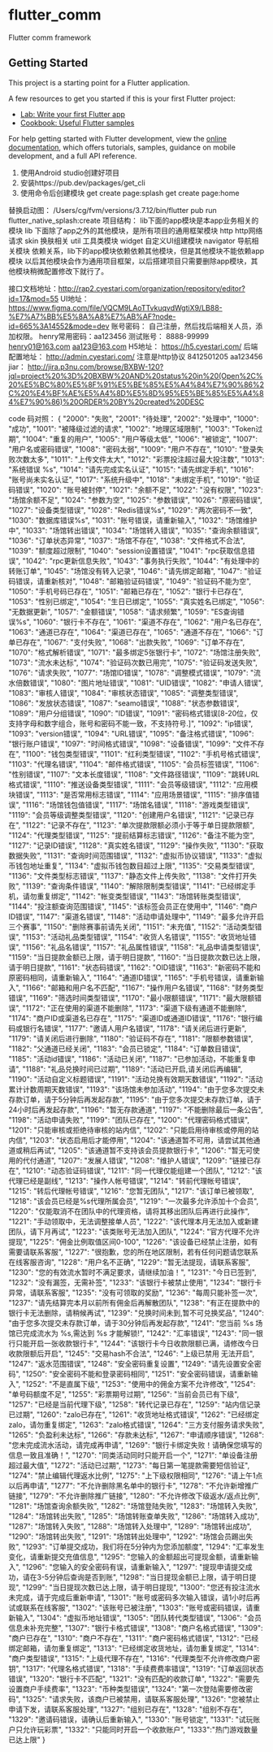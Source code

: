 # flutter_comm

Flutter  comm framework

## Getting Started

This project is a starting point for a Flutter application.

A few resources to get you started if this is your first Flutter project:

- [Lab: Write your first Flutter app](https://docs.flutter.dev/get-started/codelab)
- [Cookbook: Useful Flutter samples](https://docs.flutter.dev/cookbook)

For help getting started with Flutter development, view the
[online documentation](https://docs.flutter.dev/), which offers tutorials,
samples, guidance on mobile development, and a full API reference.

1. 使用Android studio创建好项目 
2. 安装https://pub.dev/packages/get_cli
3. 使用命令后创建模块
     get create page:splash
     get create page:home

替换启动图： /Users/cg/fvm/versions/3.7.12/bin/flutter pub run flutter_native_splash:create
项目结构：
   lib下面的app模块是本app业务相关的模块
   lib 下面除了app之外的其他模块，是所有项目的通用框架模块
        http http网络请求
        skin 换肤相关
        util 工具类模块
        widget 自定义UI组建模块
        navigator 导航相关模块
   依赖关系，lib下的app模块依赖依赖其他模块，但是其他模块不能依赖app模块
   以后其他模块会作为通用项目框架，以后搭建项目只需要删除app模块，其他模块稍微配置修改下就行了。

接口文档地址：http://rap2.cyestari.com/organization/repository/editor?id=17&mod=55
UI地址：
https://www.figma.com/file/VQCM9LAoTTvkuqvdWgtiX9/LB88-%E7%A7%BB%E5%8A%A8%E7%AB%AF?node-id=665%3A14552&mode=dev
账号密码： 自己注册，然后找后端相关人员，添加权限。
henry常用密码：aa123456
测试账号： 8888-99999  henry01@163.com  aa123@163.com
H5地址： https://h5.cyestari.com/
后端配置地址： http://admin.cyestari.com/ 注意是http协议
8412501205
aa123456
jiar： 
http://jira.p3nu.com/browse/BXBW-120?jql=project%20%3D%20BXBW%20AND%20status%20in%20(Open%2C%20%E5%BC%80%E5%8F%91%E5%BE%85%E5%A4%84%E7%90%86%2C%20%E4%BF%AE%E5%A4%8D%E5%8D%95%E5%BE%85%E5%A4%84%E7%90%86)%20ORDER%20BY%20created%20DESC



code 码对照：
{
"2000": "失败",
"2001": "待处理",
"2002": "处理中",
"1000": "成功",
"1001": "被降级过滤的请求",
"1002": "地理区域限制",
"1003": "Token过期",
"1004": "重复的用户",
"1005": "用户等级太低",
"1006": "被锁定",
"1007": "用户名或密码错误",
"1008": "密码太弱",
"1009": "用户不存在",
"1010": "登录失败次数太多",
"1011": "上传文件太大",
"1012": "彩票投注超过最大投注数",
"1013": "系统错误 %s",
"1014": "请先完成实名认证",
"1015": "请先绑定手机",
"1016": "账号尚未实名认证",
"1017": "系统升级中",
"1018": "未绑定手机",
"1019": "验证码错误",
"1020": "账号被封停",
"1021": "余额不足",
"1022": "没有权限",
"1023": "场馆余额不足",
"1024": "参数为空",
"1025": "参数错误",
"1026": "原密码错误",
"1027": "设备类型错误",
"1028": "Redis错误%s",
"1029": "两次密码不一致",
"1030": "数据库错误%s",
"1031": "账号错误，请重新输入",
"1032": "场馆维护中",
"1033": "场馆转出错误",
"1034": "场馆转入错误",
"1035": "查询余额错误",
"1036": "订单状态异常",
"1037": "场馆不存在",
"1038": "文件格式不合法",
"1039": "额度超过限制",
"1040": "session设置错误",
"1041": "rpc获取信息错误",
"1042": "rpc更新信息失败",
"1043": "事务执行失败",
"1044": "有处理中的转账订单",
"1045": "场馆没有转入记录",
"1046": "请先绑定邮箱",
"1047": "验证码错误，请重新核对",
"1048": "邮箱验证码错误",
"1049": "验证码不能为空",
"1050": "手机号码已存在",
"1051": "邮箱已存在",
"1052": "银行卡已存在",
"1053": "性别已绑定",
"1054": "生日已绑定",
"1055": "真实姓名已绑定",
"1056": "无数据更新",
"1057": "金额错误",
"1058": "请求频繁",
"1059": "ES查询错误%s",
"1060": "银行卡不存在",
"1061": "渠道不存在",
"1062": "用户名已存在",
"1063": "通道已存在",
"1064": "渠道已存在",
"1065": "通道不存在",
"1066": "订单已存在",
"1067": "支付失败",
"1068": "出款失败",
"1069": "订单不存在",
"1070": "格式解析错误",
"1071": "最多绑定5张银行卡",
"1072": "场馆注册失败",
"1073": "流水未达标",
"1074": "验证码次数已用完",
"1075": "验证码发送失败",
"1076": "请求失败",
"1077": "场馆ID错误",
"1078": "调整模式错误",
"1079": "流水倍数错误",
"1080": "图片地址错误",
"1081": "UID错误",
"1082": "申请人错误",
"1083": "审核人错误",
"1084": "审核状态错误",
"1085": "调整类型错误",
"1086": "发放状态错误",
"1087": "seamo错误",
"1088": "状态参数错误",
"1089": "用户分组错误",
"1090": "ID错误",
"1091": "密码格式错误[8-20位，仅支持字母和数字组合，账号和密码不能一致，不支持符号.]",
"1092": "ip错误",
"1093": "version错误",
"1094": "URL错误",
"1095": "备注格式错误",
"1096": "银行账户错误",
"1097": "时间格式错误",
"1098": "设备错误",
"1099": "文件不存在",
"1100": "钱包类型错误",
"1101": "红利类型错误",
"1102": "手机号格式错误",
"1103": "代理名错误",
"1104": "邮件格式错误",
"1105": "会员标签错误",
"1106": "性别错误",
"1107": "文本长度错误",
"1108": "文件路径错误",
"1109": "跳转URL格式错误",
"1110": "推送设备类型错误",
"1111": "会员等级错误",
"1112": "应用模块错误",
"1113": "是否常用标志错误",
"1114": "应用场景错误",
"1115": "排序值错误",
"1116": "场馆钱包值错误",
"1117": "场馆名错误",
"1118": "游戏类型错误",
"1119": "会员等级调整类型错误",
"1120": "创建用户名错误",
"1121": "记录已存在",
"1122": "记录不存在",
"1123": "单次提款限额必须小于等于单日提款限额",
"1124": "代理类型错误",
"1125": "提前结算标志错误",
"1126": "备注不能为空",
"1127": "记录ID错误",
"1128": "真实姓名错误",
"1129": "操作失败",
"1130": "获取数据失败",
"1131": "查询时间范围错误",
"1132": "虚拟币协议错误",
"1133": "虚拟币钱包地址重复",
"1134": "虚拟币钱包数目超过上限",
"1135": "交易类型错误",
"1136": "文件类型标志错误",
"1137": "静态文件上传失败",
"1138": "文件打开失败",
"1139": "查询条件错误",
"1140": "解除限制类型错误",
"1141": "已经绑定手机，请勿重复绑定",
"1142": "帐变类型错误",
"1143": "场馆转账类型错误",
"1144": "投注额查询范围错误",
"1145": "该标签会员正在使用中",
"1146": "商户ID错误",
"1147": "渠道名错误",
"1148": "活动申请处理中",
"1149": "最多允许开启三个赛事",
"1150": "删除赛事前请先关闭",
"1151": "未充值",
"1152": "活动类型错误",
"1153": "活动礼品类型错误",
"1154": "收货人名错误",
"1155": "收货地址错误",
"1156": "礼品名错误",
"1157": "礼品属性错误",
"1158": "礼品申请类型错误",
"1159": "当日提款金额已上限，请于明日提款",
"1160": "当日提款次数已达上限，请于明日提款",
"1161": "状态码错误",
"1162": "OID错误",
"1163": "新密码不能和原密码相同，请重新输入",
"1164": "通道ID错误",
"1165": "手机号错误，请重新输入",
"1166": "邮箱和用户名不匹配",
"1167": "操作用户名错误",
"1168": "财务类型错误",
"1169": "筛选时间类型错误",
"1170": "最小限额错误",
"1171": "最大限额错误",
"1172": "正在使用的渠道不能删除",
"1173": "渠道下级有通道不能删除",
"1174": "商户ID或渠道名已存在",
"1175": "渠道ID或通道ID错误",
"1176": "银行编码或银行名错误",
"1177": "邀请人用户名错误",
"1178": "请关闭后进行更新",
"1179": "请关闭后进行删除",
"1180": "验证码不存在",
"1181": "限额参数错误",
"1182": "父通道已经关闭",
"1183": "会员已锁定",
"1184": "订单数目错误",
"1185": "活动id错误",
"1186": "活动已关闭",
"1187": "已参加活动，不能重复申请",
"1188": "礼品兑换时间已过期",
"1189": "活动已开启,请关闭后再编辑",
"1190": "活动自定义标题错误",
"1191": "活动兑换有效期天数错误",
"1192": "活动累计计数周期天数错误",
"1193": "该场馆未参加活动",
"1194": "由于您多次提交未存款订单，请于5分钟后再发起存款",
"1195": "由于您多次提交未存款订单，请于24小时后再发起存款",
"1196": "暂无存款通道",
"1197": "不能删除最后一条公告",
"1198": "活动申请失败",
"1199": "团队已存在",
"1200": "代理密码格式错误",
"1201": "只能审核或拒绝待审核的站内信",
"1202": "只能启用待审核或停用的站内信",
"1203": "状态启用后才能停用",
"1204": "该通道暂不可用，请尝试其他通道或稍后再试",
"1205": "该通道暂不支持该会员提款银行卡",
"1206": "暂无可使用的代付通道",
"1207": "发展人错误",
"1208": "维护人错误",
"1209": "链接已存在",
"1210": "动态验证码错误",
"1211": "同一代理仅能组建一个团队",
"1212": "该代理已经是副线",
"1213": "操作人帐号错误",
"1214": "转前代理帐号错误",
"1215": "转后代理帐号错误",
"1216": "您暂无团队",
"1217": "该订单已被领取",
"1218": "该会员已经是%s代理所属会员",
"1219": "一次最多允许添加十个会员",
"1220": "仅能取消不在团队中的代理资格，请将其移出团队后再进行此操作",
"1221": "手动领取中，无法调整接单人员",
"1222": "该代理本月无法加入或新建团队，请下月再试",
"1223": "该类账号无法加入团队",
"1224": "官方代理不允许提现",
"1225": "佣金比例取值区间0-100",
"1226": "该设备已经禁止注册，如有需要请联系客服",
"1227": "很抱歉，您的所在地区限制，若有任何问题请您联系在线客服咨询",
"1228": "用户名不正确",
"1229": "暂无法提现，请联系客服",
"1230": "您的有效流水暂时不满足要求，请继续加油！",
"1231": "今日已签到",
"1232": "没有漏签，无需补签",
"1233": "该银行卡被禁止使用",
"1234": "银行卡异常，请联系客服",
"1235": "没有可领取的奖励",
"1236": "每周只能补签一次",
"1237": "请先结算完本月以前所有佣金后再解散团队",
"1238": "有正在提款中的银行卡无法删除，请稍候再试",
"1239": "兑换时间未到,暂不可兑换奖品",
"1240": "由于您多次提交未存款订单，请于30分钟后再发起存款",
"1241": "您当前 %s 场馆已完成流水为 %s,需达到 %s 才能解锁!",
"1242": "汇率错误",
"1243": "同一银行只能开启一张收款银行卡",
"1244": "该银行卡今日收款限额已满，请修改今日收款限额后开启",
"1245": "交易hash不合法",
"1246": "上级已禁用 无法开启",
"1247": "返水范围错误",
"1248": "安全密码重复设置",
"1249": "请先设置安全密码",
"1250": "安全密码不能和登录密码相同",
"1251": "安全密码错误，请重新输入",
"1252": "不是直属下级",
"1253": "使用中的佣金方案不允许修改",
"1254": "单号码额度不足",
"1255": "彩票期号过期",
"1256": "当前会员已有下级",
"1257": "已经是当前代理下级",
"1258": "转代记录已存在",
"1259": "站内信记录已过期",
"1260": "zalo已存在",
"1261": "收货地址格式错误",
"1262": "已经绑定zalo，请勿重复绑定",
"1263": "zalo格式错误",
"1264": "三方支付服务请求失败",
"1265": "负盈利未达标",
"1266": "存款未达标",
"1267": "申请顺序错误",
"1268": "您未完成流水活动，请完成再申请",
"1269": "银行卡绑定失败！请确保您填写的信息一致且准确！",
"1270": "同类活动同时只能开启一个",
"1271": "单设备注册超过最大值",
"1272": "活动已过期",
"1273": "每日第一笔提款需要短信验证",
"1274": "禁止编辑代理返水比例",
"1275": "上下级权限相同",
"1276": "请上午1点以后再申请",
"1277": "不允许删除黑名单中的银行卡",
"1278": "不允许新增推广链接",
"1279": "不允许删除推广链接",
"1280": "不允许修改下级返水/返点比例",
"1281": "场馆查询余额失败",
"1282": "场馆登陆失败",
"1283": "场馆转入失败",
"1284": "场馆转出失败",
"1285": "场馆转账查单失败",
"1286": "场馆转入成功",
"1287": "场馆转入失败",
"1288": "场馆转入处理中",
"1289": "场馆转出成功",
"1290": "场馆转出失败",
"1291": "场馆转出处理中",
"1292": "场馆会员踢出失败",
"1293": "订单提交成功，我们将在5分钟内为您添加额度",
"1294": "汇率发生变化，请重新提交充值信息",
"1295": "您输入的金额超出可提现金额，请重新输入",
"1296": "您输入的安全密码有误，请重新输入",
"1297": "提现申请提交成功，请在3-5分钟后查询是否到账",
"1298": "当日提现金额已上限，请于明日提现",
"1299": "当日提现次数已达上限，请于明日提现",
"1300": "您还有投注流水未完成，请于完成后重新申请",
"1301": "账号或密码多次输入错误，请1小时后再试或联系在线客服",
"1302": "该账号已被注册",
"1303": "账号或密码错误，请重新输入",
"1304": "虚拟币地址错误",
"1305": "团队转代类型错误",
"1306": "会员信息未补充完整",
"1307": "银行卡格式错误",
"1308": "商户名格式错误",
"1309": "商户已存在",
"1310": "商户不存在",
"1311": "商户密码格式错误",
"1312": "已经绑定邮箱，请勿重复绑定",
"1313": "已经绑定收货地址，请勿重复绑定",
"1314": "商户类型错误",
"1315": "上级代理不存在",
"1316": "代理类型不允许修改商户密钥",
"1317": "代理名格式错误",
"1318": "手续费费率错误",
"1319": "订单返回状态错误",
"1320": "银行卡不匹配",
"1321": "没有匹配的收款订单",
"1322": "需要先设置商户手续费率",
"1323": "币种类型错误",
"1324": "第一次登陆需要修改密码",
"1325": "请求失败，该商户已被禁用，请联系客服处理",
"1326": "您被禁止申请下发，请联系客服处理",
"1327": "组别已存在",
"1328": "组别不存在",
"1329": "邀请码错误，请确认后重新输入",
"1330": "账号锁定",
"1331": "试玩账户只允许玩彩票",
"1332": "只能同时开启一个收款账户",
"1333":"热门游戏数量已达上限"
}